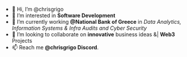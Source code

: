 - 👋 Hi, I’m @chrisgrigo
- 👀 I’m interested in **Software Development**
- 🌱 I’m currently working  **@National Bank of Greece** in _Data Analytics, Information Systems & Infra Audits and Cyber Security_
- 💞️ I’m looking to collaborate on **innovative** business ideas &| **Web3** Projects
- 📫 Reach me **@chrisgrigo Discord**.
